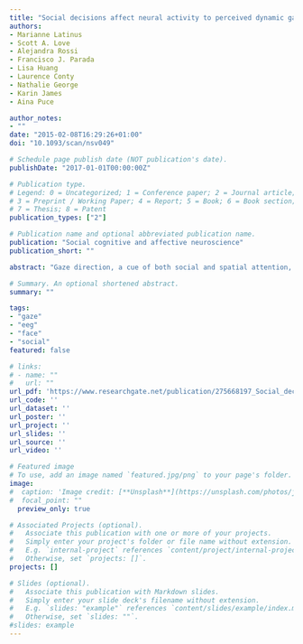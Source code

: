```yaml
---
title: "Social decisions affect neural activity to perceived dynamic gaze"
authors:
- Marianne Latinus
- Scott A. Love
- Alejandra Rossi
- Francisco J. Parada
- Lisa Huang
- Laurence Conty
- Nathalie George
- Karin James
- Aina Puce

author_notes:
- ""
date: "2015-02-08T16:29:26+01:00"
doi: "10.1093/scan/nsv049"

# Schedule page publish date (NOT publication's date).
publishDate: "2017-01-01T00:00:00Z"

# Publication type.
# Legend: 0 = Uncategorized; 1 = Conference paper; 2 = Journal article;
# 3 = Preprint / Working Paper; 4 = Report; 5 = Book; 6 = Book section;
# 7 = Thesis; 8 = Patent
publication_types: ["2"]

# Publication name and optional abbreviated publication name.
publication: "Social cognitive and affective neuroscience"
publication_short: ""

abstract: "Gaze direction, a cue of both social and spatial attention, is known to modulate early neural responses to faces e.g. N170. However, findings in the literature have been inconsistent, likely reflecting differences in stimulus characteristics and task requirements. Here, we investigated the effect of task on neural responses to dynamic gaze changes: away and toward transitions (resulting or not in eye contact). Subjects performed, in random order, social (away/toward them) and non-social (left/right) judgment tasks on these stimuli. Overall, in the non-social task, results showed a larger N170 to gaze aversion than gaze motion toward the observer. In the social task, however, this difference was no longer present in the right hemisphere, likely reflecting an enhanced N170 to gaze motion toward the observer. Our behavioral and event-related potential data indicate that performing social judgments enhances saliency of gaze motion toward the observer, even those that did not result in gaze contact. These data and that of previous studies suggest two modes of processing visual information: a 'default mode' that may focus on spatial information; a 'socially aware mode' that might be activated when subjects are required to make social judgments. The exact mechanism that allows switching from one mode to the other remains to be clarified."

# Summary. An optional shortened abstract.
summary: ""

tags:
- "gaze"
- "eeg"
- "face"
- "social"
featured: false

# links:
# - name: ""
#   url: ""
url_pdf: 'https://www.researchgate.net/publication/275668197_Social_decisions_affect_neural_activity_to_perceived_dynamic_gaze/download'
url_code: ''
url_dataset: ''
url_poster: ''
url_project: ''
url_slides: ''
url_source: ''
url_video: ''

# Featured image
# To use, add an image named `featured.jpg/png` to your page's folder.
image:
#  caption: 'Image credit: [**Unsplash**](https://unsplash.com/photos/jdD8gXaTZsc)'
#  focal_point: ""
  preview_only: true

# Associated Projects (optional).
#   Associate this publication with one or more of your projects.
#   Simply enter your project's folder or file name without extension.
#   E.g. `internal-project` references `content/project/internal-project/index.md`.
#   Otherwise, set `projects: []`.
projects: []

# Slides (optional).
#   Associate this publication with Markdown slides.
#   Simply enter your slide deck's filename without extension.
#   E.g. `slides: "example"` references `content/slides/example/index.md`.
#   Otherwise, set `slides: ""`.
#slides: example
---
```

